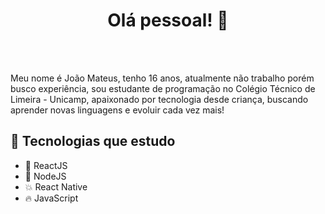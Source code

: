 <h1 align="center">Olá pessoal! 👋</h1>

<br>
<br>

<p>Meu nome é João Mateus, tenho 16 anos, atualmente não trabalho porém busco experiência, sou estudante de programação no Colégio Técnico de Limeira - Unicamp, apaixonado por tecnologia desde criança, buscando aprender novas linguagens e evoluir cada vez mais!</p>

## :star2: Tecnologias que estudo

- :sparkling_heart: ReactJS
- :purple_heart: NodeJS
- :collision: React Native
- :fire: JavaScript
